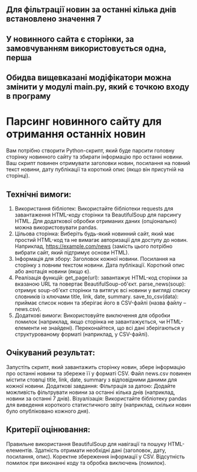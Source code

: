 ## Для фільтрації новин за останні кілька днів встановлено значення 7
## У новинного сайта є сторінки, за замовчуванням використовується одна, перша
## Обидва вищевказані модіфікатори можна змінити у модулі main.py, який є точкою входу в програму

# Парсинг новинного сайту для отримання останніх новин
Вам потрібно створити Python-скрипт, який буде парсити головну сторінку новинного сайту та збирати інформацію про останні новини. 
Ваш скрипт повинен отримувати заголовки новин, посилання на повний текст новини, дату публікації та короткий опис (якщо він присутній на сторінці).

## Технічні вимоги:

1. Використання бібліотек:
Використайте бібліотеки requests для завантаження HTML-коду сторінки та BeautifulSoup для парсингу HTML.
Для додаткової обробки отриманих даних (опціонально) можна використовувати pandas.
2. Цільова сторінка:
Виберіть будь-який новинний сайт, який має простий HTML-код та не вимагає авторизації для доступу до новин.
Наприклад, https://example.com/news (замість цього потрібно вибрати сайт, який підтримує основи HTML).
3. Інформація для збору:
Заголовок кожної новини.
Посилання на сторінку з повним текстом новини.
Дата публікації.
Короткий опис або анотація новини (якщо є).
4. Реалізація функцій:
get_page(url): завантажує HTML-код сторінки за вказаною URL та повертає BeautifulSoup-об'єкт.
parse_news(soup): отримує soup-об'єкт сторінки та витягує всі новини у вигляді списку словників із ключами title, link, date, summary.
save_to_csv(data): приймає список новин та зберігає його в CSV-файлі (назва файлу – news.csv).
5. Додаткові вимоги:
Використовуйте виключення для обробки помилок (наприклад, якщо сторінка не завантажується, чи HTML-елементи не знайдені).
Переконайтеся, що всі дані зберігаються у структурованому форматі (наприклад, у CSV-файлі).

## Очікуваний результат:
Запустіть скрипт, який завантажить сторінку новин, збере інформацію про останні новини та збереже її у форматі CSV.
Файл news.csv повинен містити стовпці title, link, date, summary з відповідними даними для кожної новини.
Додаткові завдання:
Фільтрація за датою: Додайте можливість фільтрувати новини за останні кілька днів (наприклад, новини за останні 7 днів).
Візуалізація: Використайте бібліотеку pandas для виведення короткого статистичного звіту (наприклад, скільки новин було опубліковано кожного дня).

## Критерії оцінювання:
Правильне використання BeautifulSoup для навігації та пошуку HTML-елементів.
Здатність отримати необхідні дані (заголовок, дату, посилання, опис).
Коректне збереження інформації у CSV.
Відсутність помилок при виконанні коду та обробка виключень (помилок).
